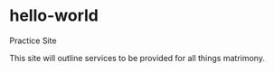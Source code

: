 # hello-world
Practice Site

This site will outline services to be provided for all things matrimony.
